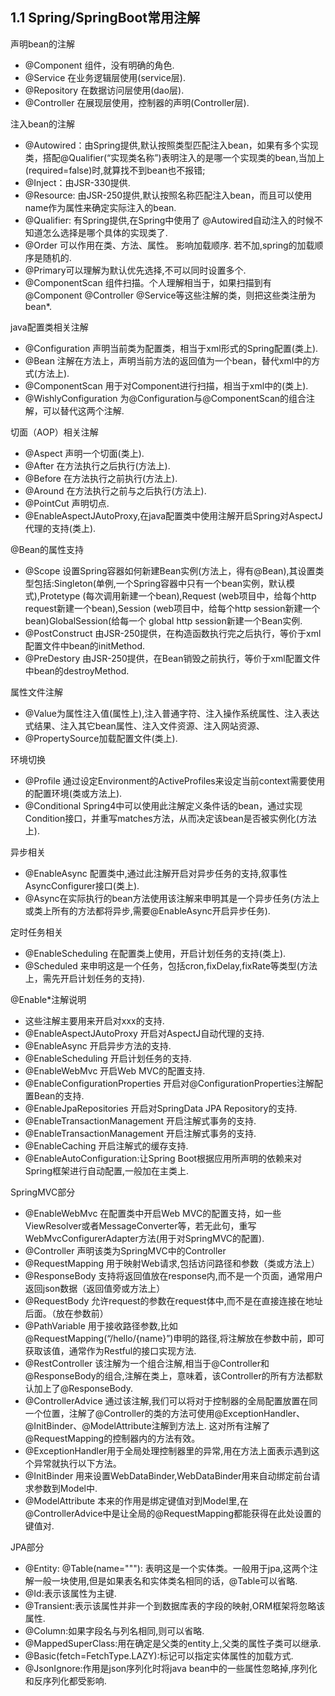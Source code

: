 ## 1.1 Spring/SpringBoot常用注解
   声明bean的注解
   - @Component 组件，没有明确的角色.
   - @Service 在业务逻辑层使用(service层).
   - @Repository 在数据访问层使用(dao层).
   - @Controller 在展现层使用，控制器的声明(Controller层).
   
   注入bean的注解
   - @Autowired：由Spring提供,默认按照类型匹配注入bean，如果有多个实现类，搭配@Qualifier(“实现类名称”)表明注入的是哪一个实现类的bean,当加上(required=false)时,就算找不到bean也不报错;
   - @Inject：由JSR-330提供.
   - @Resource: 由JSR-250提供,默认按照名称匹配注入bean，而且可以使用name作为属性来确定实际注入的bean.
   - @Qualifier: 有Spring提供,在Spring中使用了 @Autowired自动注入的时候不知道怎么选择是哪个具体的实现类了.
   - @Order 可以作用在类、方法、属性。 影响加载顺序. 若不加,spring的加载顺序是随机的.
   - @Primary可以理解为默认优先选择,不可以同时设置多个.
   - @ComponentScan 组件扫描。个人理解相当于，如果扫描到有@Component @Controller @Service等这些注解的类，则把这些类注册为bean*.
   
   java配置类相关注解
   - @Configuration 声明当前类为配置类，相当于xml形式的Spring配置(类上).
   - @Bean 注解在方法上，声明当前方法的返回值为一个bean，替代xml中的方式(方法上).
   - @ComponentScan 用于对Component进行扫描，相当于xml中的(类上).
   - @WishlyConfiguration 为@Configuration与@ComponentScan的组合注解，可以替代这两个注解.
   
   切面（AOP）相关注解
   - @Aspect 声明一个切面(类上).
   - @After 在方法执行之后执行(方法上).
   - @Before 在方法执行之前执行(方法上).
   - @Around 在方法执行之前与之后执行(方法上).
   - @PointCut 声明切点.
   - @EnableAspectJAutoProxy,在java配置类中使用注解开启Spring对AspectJ代理的支持(类上).
   
   @Bean的属性支持
   - @Scope 设置Spring容器如何新建Bean实例(方法上，得有@Bean),其设置类型包括:Singleton(单例,一个Spring容器中只有一个bean实例，默认模式),Protetype (每次调用新建一个bean),Request (web项目中，给每个http request新建一个bean),Session (web项目中，给每个http session新建一个bean)GlobalSession(给每一个 global http session新建一个Bean实例.
   - @PostConstruct 由JSR-250提供，在构造函数执行完之后执行，等价于xml配置文件中bean的initMethod.
   - @PreDestory 由JSR-250提供，在Bean销毁之前执行，等价于xml配置文件中bean的destroyMethod.
   
   属性文件注解
   - @Value为属性注入值(属性上),注入普通字符、注入操作系统属性、注入表达式结果、注入其它bean属性、注入文件资源、注入网站资源、
   - @PropertySource加载配置文件(类上).
   
   环境切换
   - @Profile 通过设定Environment的ActiveProfiles来设定当前context需要使用的配置环境(类或方法上).
   - @Conditional Spring4中可以使用此注解定义条件话的bean，通过实现Condition接口，并重写matches方法，从而决定该bean是否被实例化(方法上).
   
   异步相关
   - @EnableAsync 配置类中,通过此注解开启对异步任务的支持,叙事性AsyncConfigurer接口(类上).
   - @Async在实际执行的bean方法使用该注解来申明其是一个异步任务(方法上或类上所有的方法都将异步,需要@EnableAsync开启异步任务).
   
   定时任务相关
   - @EnableScheduling 在配置类上使用，开启计划任务的支持(类上).
   - @Scheduled 来申明这是一个任务，包括cron,fixDelay,fixRate等类型(方法上，需先开启计划任务的支持).
   
   @Enable*注解说明
   - 这些注解主要用来开启对xxx的支持.
   - @EnableAspectJAutoProxy 开启对AspectJ自动代理的支持.
   - @EnableAsync 开启异步方法的支持.
   - @EnableScheduling 开启计划任务的支持.
   - @EnableWebMvc 开启Web MVC的配置支持.
   - @EnableConfigurationProperties 开启对@ConfigurationProperties注解配置Bean的支持.
   - @EnableJpaRepositories 开启对SpringData JPA Repository的支持.
   - @EnableTransactionManagement 开启注解式事务的支持.
   - @EnableTransactionManagement 开启注解式事务的支持.
   - @EnableCaching 开启注解式的缓存支持.
   - @EnableAutoConfiguration:让Spring Boot根据应用所声明的依赖来对Spring框架进行自动配置,一般加在主类上.
   
   SpringMVC部分
   - @EnableWebMvc 在配置类中开启Web MVC的配置支持，如一些ViewResolver或者MessageConverter等，若无此句，重写WebMvcConfigurerAdapter方法(用于对SpringMVC的配置).
   - @Controller 声明该类为SpringMVC中的Controller
   - @RequestMapping 用于映射Web请求,包括访问路径和参数（类或方法上）
   - @ResponseBody 支持将返回值放在response内,而不是一个页面，通常用户返回json数据（返回值旁或方法上）
   - @RequestBody 允许request的参数在request体中,而不是在直接连接在地址后面。（放在参数前）
   - @PathVariable 用于接收路径参数,比如@RequestMapping(“/hello/{name}”)申明的路径,将注解放在参数中前，即可获取该值，通常作为Restful的接口实现方法.
   - @RestController 该注解为一个组合注解,相当于@Controller和@ResponseBody的组合,注解在类上，意味着，该Controller的所有方法都默认加上了@ResponseBody.
   - @ControllerAdvice 通过该注解,我们可以将对于控制器的全局配置放置在同一个位置，注解了@Controller的类的方法可使用@ExceptionHandler、@InitBinder、@ModelAttribute注解到方法上.
     这对所有注解了@RequestMapping的控制器内的方法有效。
   - @ExceptionHandler用于全局处理控制器里的异常,用在方法上面表示遇到这个异常就执行以下方法。
   - @InitBinder 用来设置WebDataBinder,WebDataBinder用来自动绑定前台请求参数到Model中.
   - @ModelAttribute 本来的作用是绑定键值对到Model里,在@ControllerAdvice中是让全局的@RequestMapping都能获得在此处设置的键值对.
   
   JPA部分
   - @Entity:
     @Table(name="""):
     表明这是一个实体类。一般用于jpa,这两个注解一般一块使用,但是如果表名和实体类名相同的话，@Table可以省略.
   - @Id:表示该属性为主键.
   - @Transient:表示该属性并非一个到数据库表的字段的映射,ORM框架将忽略该属性.
   - @Column:如果字段名与列名相同,则可以省略.
   - @MappedSuperClass:用在确定是父类的entity上,父类的属性子类可以继承.
   - @Basic(fetch=FetchType.LAZY):标记可以指定实体属性的加载方式.
   - @JsonIgnore:作用是json序列化时将java bean中的一些属性忽略掉,序列化和反序列化都受影响.
    
   
   
   